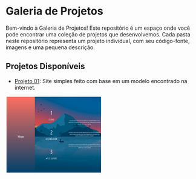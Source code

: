  # Galeria de Projetos

Bem-vindo à Galeria de Projetos! Este repositório é um espaço onde você pode encontrar uma coleção de projetos que desenvolvemos. Cada pasta neste repositório representa um projeto individual, com seu código-fonte, imagens e uma pequena descrição.

## Projetos Disponíveis

- [Projeto 01](./Img-Readme/01-.jpg): Site simples feito com base em um modelo encontrado na internet.
 <img src="./Img-Readme/01-.jpg" alt="Projeto 1" width="250" height="200" style="border: 2px solid white;">
